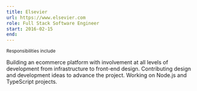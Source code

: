 ```yaml
---
title: Elsevier
url: https://www.elsevier.com
role: Full Stack Software Engineer
start: 2016-02-15
end:
---
```


<small>Responsibilities include</small>

Building an ecommerce platform with involvement at all levels of development from infrastructure to front-end design. Contributing design and development ideas to advance the project. Working on Node.js and TypeScript projects.
